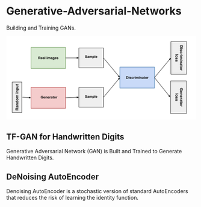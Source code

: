 # Generative-Adversarial-Networks
Building and Training GANs.

![GAN](GAN_Diagram.png)

## TF-GAN for Handwritten Digits
Generative Adversarial Network (GAN) is Built and Trained to Generate Handwritten Digits.


## DeNoising AutoEncoder
Denoising AutoEncoder is a stochastic version of standard AutoEncoders that reduces the risk of learning the identity function.
